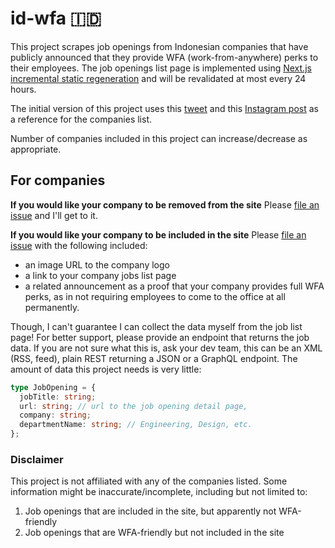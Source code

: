 # id-wfa 🇮🇩

This project scrapes job openings from Indonesian companies that have publicly
announced that they provide WFA (work-from-anywhere) perks to their employees.
The job openings list page is implemented using [Next.js incremental static regeneration](https://nextjs.org/docs/basic-features/data-fetching/incremental-static-regeneration)
and will be revalidated at most every 24 hours.

The initial version of this project uses this [tweet](https://twitter.com/antonybudianto/status/1471428324140347397) and this [Instagram post](https://www.instagram.com/p/CccNFOiPmHR/) as a reference for the companies list.

Number of companies included in this project can increase/decrease as appropriate.

## For companies

**If you would like your company to be removed from the site**
Please [file an issue](https://github.com/jackyef/id-wfa/issues/new) and I'll get to it.

**If you would like your company to be included in the site** 
Please [file an issue](https://github.com/jackyef/id-wfa/issues/new) with the following included:
- an image URL to the company logo
- a link to your company jobs list page 
- a related announcement as a proof that your company provides full WFA perks, as in not requiring employees to come to the office at all permanently. 

Though, I can't guarantee I can collect the data myself from the job list page!
For better support, please provide an endpoint that returns the job data. If you are not sure what this is, ask your dev team, this can be an XML (RSS, feed), plain REST returning a JSON or a GraphQL endpoint. The amount of data this project needs is very little:

```ts
type JobOpening = {
  jobTitle: string;
  url: string; // url to the job opening detail page,
  company: string;
  departmentName: string; // Engineering, Design, etc.
};
```

### Disclaimer

This project is not affiliated with any of the companies listed. Some information might be inaccurate/incomplete, including but not limited to:

1. Job openings that are included in the site, but apparently not WFA-friendly
2. Job openings that are WFA-friendly but not included in the site
